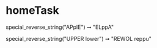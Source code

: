 # homeTask

special_reverse_string("APplE") ➞ "ELppA"

special_reverse_string("UPPER lower") ➞ "REWOL reppu"
